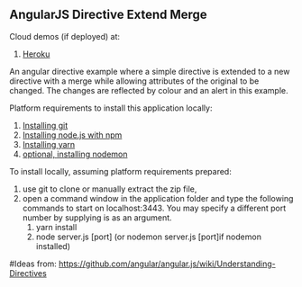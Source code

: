 ## AngularJS Directive Extend Merge


Cloud demos (if deployed) at:
1. [Heroku](https://directivemerge109.herokuapp.com/#/home)  
 

An angular directive example where a simple directive is extended to a new directive with a merge while allowing attributes of the original to be changed. The changes are reflected by colour and an alert in this example.

Platform requirements to install this application locally:

1. [Installing git](https://git-scm.com/book/en/v2/Getting-Started-Installing-Git)  
2. [Installing node.js with npm](https://nodejs.org/en/download/) 
3. [Installing yarn](https://yarnpkg.com/en/)				
4. [optional, installing nodemon](https://www.npmjs.com/package/nodemon/) 

To install locally, assuming platform requirements prepared:

1. use git to clone or manually extract the zip file, 
2. open a command window in the application folder and type the following commands to start on localhost:3443. You may specify a different port number by supplying is as an argument.
    1. yarn install
    2. node server.js [port]    (or nodemon server.js  [port]if nodemon installed)
	
	
	
#Ideas from:
https://github.com/angular/angular.js/wiki/Understanding-Directives	
	
	
	
 